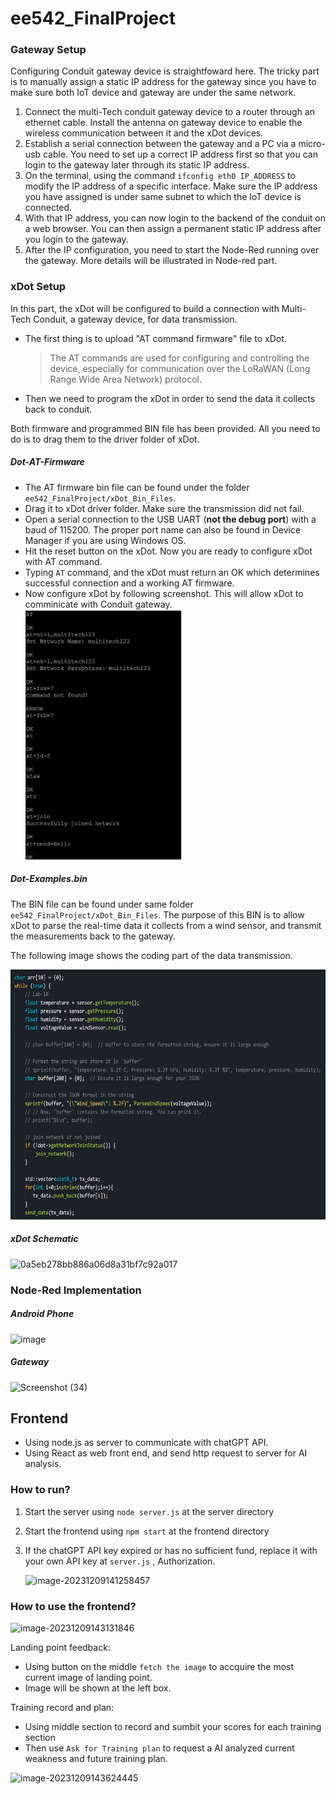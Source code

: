 # ee542_FinalProject





### Gateway Setup

Configuring Conduit gateway device is straightfoward here. The tricky part is to manually assign a static IP address for the gateway since you have to make sure both IoT device and gateway are under the same network. 

1. Connect the multi-Tech conduit gateway device to a router through an ethernet cable. Install the antenna on gateway device to enable the wireless communication between it and the xDot devices.
2. Establish a serial connection between the gateway and a PC via a micro-usb cable. You need to set up a correct IP address first so that you can login to the gateway later through its static IP address. 
3. On the terminal, using the command `ifconfig eth0 IP_ADDRESS` to modify the IP address of a specific interface. Make sure the IP address you have assigned is under same subnet to which the IoT device is connected.
4. With that IP address, you can now login to the backend of the conduit on a web browser. You can then assign a permanent static IP address after you login to the gateway. 
5. After the IP configuration, you need to start the Node-Red running over the gateway. More details will be illustrated in Node-red part.



### xDot Setup

In this part, the xDot will be configured to build a connection with Multi-Tech Conduit, a gateway device, for data transmission.  

- The first thing is to upload "AT command firmware" file to xDot. 

    > The AT commands are used for configuring and controlling the device, especially for communication over the LoRaWAN (Long Range Wide Area Network) protocol. 

- Then we need to program the xDot in order to send the data it collects back to conduit. 

Both firmware and programmed BIN file has been provided. All you need to do is to drag them to the driver folder of xDot.  



##### Dot-AT-Firmware

- The AT firmware bin file can be found under the folder `ee542_FinalProject/xDot_Bin_Files`.  
- Drag it to xDot driver folder. Make sure the transmission did not fail. 
- Open a serial connection to the USB UART (**not the debug port**) with a baud of 115200. The proper port name can also be found in Device Manager if you are using Windows OS. 
- Hit the reset button on the xDot. Now you are ready to configure xDot with AT command. 
- Typing `AT` command, and the xDot must return an OK which determines successful connection and a working AT firmware.
- Now configure xDot by following screenshot. This will allow xDot to comminicate with Conduit gateway. 
    <img src="Images/AT_command.png" style="width:250px; height:400px;">



##### Dot-Examples.bin

The BIN file can be found under same folder `ee542_FinalProject/xDot_Bin_Files`.  The purpose of this BIN is to allow xDot to parse the real-time data it collects from a wind sensor, and transmit the measurements back to the gateway. 

The following image shows the coding part of the data transmission. 

<img src="Images/xDot_sendData_code.png" style="width:600px; height:400px;">

##### xDot Schematic
![0a5eb278bb886a06d8a31bf7c92a017](https://github.com/wzc-miyasaki/ee542_FinalProject/assets/45318227/b3133d6d-6d73-4d2b-8310-5831d1f3d4a5)

### Node-Red Implementation

##### Android Phone
![image](https://github.com/wzc-miyasaki/ee542_FinalProject/assets/45318227/6dffe9f2-ecb8-446e-bf43-f44c6bd62365)

##### Gateway
![Screenshot (34)](https://github.com/wzc-miyasaki/ee542_FinalProject/assets/45318227/c381a89c-cf37-4f5a-9633-e5cf1f1e5a26)



  ##  Frontend

- Using node.js as server to communicate with chatGPT API.
- Using React as web front end, and send http request to server for AI analysis.



### How to run?

1. Start the server using `node server.js` at the server directory

2. Start the frontend using `npm start` at the frontend directory

3. If the chatGPT API key expired or has no sufficient fund, replace it with your own API key at `server.js` , Authorization. 

    ![image-20231209141258457](https://cdn.jsdelivr.net/gh/MariOvO-OwO/typoraPhoteo@main/image-20231209141258457.png)



### How to use the frontend?

![image-20231209143131846](https://cdn.jsdelivr.net/gh/MariOvO-OwO/typoraPhoteo@main/image-20231209143131846.png)

Landing point feedback:

- Using button on the middle `fetch the image` to accquire the most current image of landing point. 
- Image will be shown at the left box. 

Training record and plan:

- Using middle section to record and sumbit your scores for each training section
- Then use `Ask for Training plan` to request a AI analyzed current weakness and future training plan. 

![image-20231209143624445](https://cdn.jsdelivr.net/gh/MariOvO-OwO/typoraPhoteo@main/image-20231209143624445.png)
